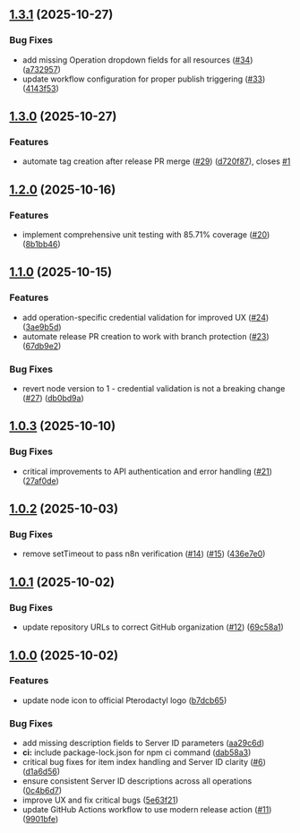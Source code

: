## [1.3.1](https://github.com/goevexx/pterodactyl-api-node/compare/v1.3.0...v1.3.1) (2025-10-27)


### Bug Fixes

* add missing Operation dropdown fields for all resources ([#34](https://github.com/goevexx/pterodactyl-api-node/issues/34)) ([a732957](https://github.com/goevexx/pterodactyl-api-node/commit/a732957b7637350d7d333641c37dde151e647e73))
* update workflow configuration for proper publish triggering ([#33](https://github.com/goevexx/pterodactyl-api-node/issues/33)) ([4143f53](https://github.com/goevexx/pterodactyl-api-node/commit/4143f5329a5c939a5f323e9289af22b79db3f61f))

## [1.3.0](https://github.com/goevexx/pterodactyl-api-node/compare/v1.2.0...v1.3.0) (2025-10-27)


### Features

* automate tag creation after release PR merge ([#29](https://github.com/goevexx/pterodactyl-api-node/issues/29)) ([d720f87](https://github.com/goevexx/pterodactyl-api-node/commit/d720f87a04e4c1dcf922eced4bf6d0fa79d6f32b)), closes [#1](https://github.com/goevexx/pterodactyl-api-node/issues/1)

## [1.2.0](https://github.com/goevexx/pterodactyl-api-node/compare/v1.1.0...v1.2.0) (2025-10-16)


### Features

* implement comprehensive unit testing with 85.71% coverage ([#20](https://github.com/goevexx/pterodactyl-api-node/issues/20)) ([8b1bb46](https://github.com/goevexx/pterodactyl-api-node/commit/8b1bb463c9762e74d5150cfe10deb64cc42ca6b5))

## [1.1.0](https://github.com/goevexx/pterodactyl-api-node/compare/v1.0.3...v1.1.0) (2025-10-15)


### Features

* add operation-specific credential validation for improved UX ([#24](https://github.com/goevexx/pterodactyl-api-node/issues/24)) ([3ae9b5d](https://github.com/goevexx/pterodactyl-api-node/commit/3ae9b5df78d4e85f0d95b52d47118f9835f1c7d0))
* automate release PR creation to work with branch protection ([#23](https://github.com/goevexx/pterodactyl-api-node/issues/23)) ([67db9e2](https://github.com/goevexx/pterodactyl-api-node/commit/67db9e236a0ee68943ec05a620cab97528c29efd))


### Bug Fixes

* revert node version to 1 - credential validation is not a breaking change ([#27](https://github.com/goevexx/pterodactyl-api-node/issues/27)) ([db0bd9a](https://github.com/goevexx/pterodactyl-api-node/commit/db0bd9aa52df07631d53e466c1f16ed0d9350b7e))

## [1.0.3](https://github.com/goevexx/pterodactyl-api-node/compare/v1.0.2...v1.0.3) (2025-10-10)


### Bug Fixes

* critical improvements to API authentication and error handling ([#21](https://github.com/goevexx/pterodactyl-api-node/issues/21)) ([27af0de](https://github.com/goevexx/pterodactyl-api-node/commit/27af0defbedd3cd63ef1dd8ae733c91421068e5d))

## [1.0.2](https://github.com/goevexx/pterodactyl-api-node/compare/v1.0.1...v1.0.2) (2025-10-03)


### Bug Fixes

* remove setTimeout to pass n8n verification ([#14](https://github.com/goevexx/pterodactyl-api-node/issues/14)) ([#15](https://github.com/goevexx/pterodactyl-api-node/issues/15)) ([436e7e0](https://github.com/goevexx/pterodactyl-api-node/commit/436e7e058ca48e8c0f2ab66fd3f97726b2d9fdb6))

## [1.0.1](https://github.com/goevexx/pterodactyl-api-node/compare/v1.0.0...v1.0.1) (2025-10-02)


### Bug Fixes

* update repository URLs to correct GitHub organization ([#12](https://github.com/goevexx/pterodactyl-api-node/issues/12)) ([69c58a1](https://github.com/goevexx/pterodactyl-api-node/commit/69c58a19639f2bce5a17b9e3050d421dfb9b2b6f))

## [1.0.0](https://github.com/goevexx/pterodactyl-api-node/compare/b7dcb656a460331330815a4194a38a295fcf5b63...v1.0.0) (2025-10-02)


### Features

* update node icon to official Pterodactyl logo ([b7dcb65](https://github.com/goevexx/pterodactyl-api-node/commit/b7dcb656a460331330815a4194a38a295fcf5b63))


### Bug Fixes

* add missing description fields to Server ID parameters ([aa29c6d](https://github.com/goevexx/pterodactyl-api-node/commit/aa29c6d06ca0b3fb49f689aaac46258dc3cbf159))
* **ci:** include package-lock.json for npm ci command ([dab58a3](https://github.com/goevexx/pterodactyl-api-node/commit/dab58a3c781350fbb05758ee0d237578de8c10be))
* critical bug fixes for item index handling and Server ID clarity ([#6](https://github.com/goevexx/pterodactyl-api-node/issues/6)) ([d1a6d56](https://github.com/goevexx/pterodactyl-api-node/commit/d1a6d5641067227e2fe5bfbceed777e5c75204b3))
* ensure consistent Server ID descriptions across all operations ([0c4b6d7](https://github.com/goevexx/pterodactyl-api-node/commit/0c4b6d778cd7c79ed68fa084a7af7b654abee4db))
* improve UX and fix critical bugs ([5e63f21](https://github.com/goevexx/pterodactyl-api-node/commit/5e63f21d4cc40cf0122d23de9998b32b1db11b30))
* update GitHub Actions workflow to use modern release action ([#11](https://github.com/goevexx/pterodactyl-api-node/issues/11)) ([9901bfe](https://github.com/goevexx/pterodactyl-api-node/commit/9901bfeadcaa4ad186591edd563a8fe6330c6769))

